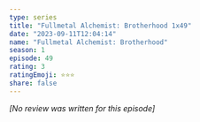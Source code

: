 ```yaml
---
type: series
title: "Fullmetal Alchemist: Brotherhood 1x49"
date: "2023-09-11T12:04:14"
name: "Fullmetal Alchemist: Brotherhood"
season: 1
episode: 49
rating: 3
ratingEmoji: ⭐️⭐️⭐️
share: false
---
```


_[No review was written for this episode]_
